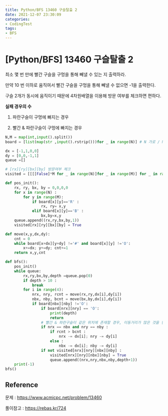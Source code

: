 ```yaml
---
title: Python/BFS 13460 구슬탈출 2 
date: 2021-12-07 23:30:09
categories:
- CodingTest
tags:
- BFS
---
```


# [Python/BFS] 13460 구슬탈출 2 



최소 몇 번 만에 빨간 구슬을 구멍을 통해 빼낼 수 있는 지 출력하라. 

만약 10 번 이하로 움직여서 빨간 구슬을 구멍을 통해 빼낼 수 없으면 -1을 출력한다. 



구슬 2개가 동시에 움직이기 때문에 4차원배열을 이용해 방문 여부를 체크하면 편하다.



**실패 경우의 수**

1. 파란구슬이 구멍에 빠지는 경우

2. 빨간 & 파란구슬이 구멍에 빠지는 경우



```python
N,M = map(int,input().split())
board = [list(map(str ,input().rstrip()))for _ in range(N)] # N 가로 / M 세로

dx = [-1,1,0,0]
dy = [0,0,-1,1]
queue =[]

# [rx][ry][bx][by] 방문여부 체크
visited = [[[[False]*M for _ in range(N)]for _ in range(M)] for _ in range(N)]

def pos_init():
    rx, ry, bx, by = 0,0,0,0
    for x in range(N) :
        for y in range(M):
            if board[x][y]=='R' :
                rx, ry= x,y
            elif board[x][y]=='B' :
                bx,by=x,y
    queue.append((rx,ry,bx,by,1))
    visited[rx][ry][bx][by] = True

def move(x,y,dx,dy):
    cnt = 0 
    while board[x+dx][y+dy] !='#' and board[x][y] !='O':
        x+=dx; y+=dy; cnt+=1
    return x,y,cnt

def bfs():
    pos_init()
    while queue:
        rx,ry,bx,by,depth =queue.pop(0)
        if depth > 10 :
            break
        for i in range(4):
            nrx, nry, rcnt = move(rx,ry,dx[i],dy[i])
            nbx, nby, bcnt = move(bx,by,dx[i],dy[i])
            if board[nbx][nby] !='O':
                if board[nrx][nry] == 'O':
                    print(depth)
                    return
                # 빨간 & 파란구슬이 같은 위치에 존재할 경우, 이동거리가 많은 것을 한칸 뒤로 이동
                if nrx == nbx and nry == nby : 
                    if rcnt > bcnt :
                        nrx -= dx[i]; nry -= dy[i]
                    else :
                        nbx -= dx[i]; nby -= dy[i]
                if not visited[nrx][nry][nbx][nby] :
                    visited[nrx][nry][nbx][nby] = True
                    queue.append((nrx,nry,nbx,nby,depth+1))
    print(-1)
bfs()

```



## Reference

문제 : https://www.acmicpc.net/problem/13460

풀이참고 : https://rebas.kr/724
